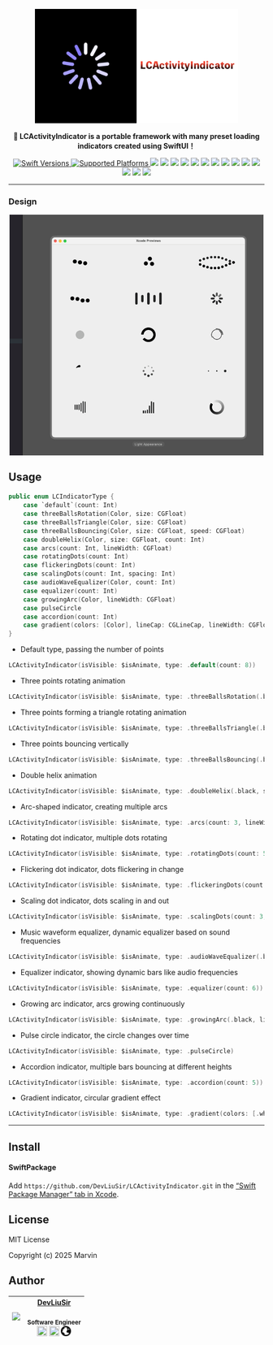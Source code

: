 <p align="center">
<img src="./Design/Icon.png" width=400>

<p align="center"> <b> LCActivityIndicator is a portable framework with many preset loading indicators created using SwiftUI！</b></p>


<p align="center">
  <a href="https://swiftpackageindex.com/DevLiuSir/LCActivityIndicator">
        <img src="https://img.shields.io/endpoint?url=https://swiftpackageindex.com/api/packages/DevLiuSir/LCActivityIndicator/badge?type=swift-versions" alt="Swift Versions">
    </a>
    <a href="https://swiftpackageindex.com/DevLiuSir/LCActivityIndicator">
        <img src="https://img.shields.io/endpoint?url=https://swiftpackageindex.com/api/packages/DevLiuSir/LCActivityIndicator/badge?type=platforms" alt="Supported Platforms">
    </a>
    
<img src="https://badgen.net/badge/icon/apple?icon=apple&label">
<img src="https://img.shields.io/badge/language-swift-orange.svg">
<img src="https://img.shields.io/badge/macOS-13-blue.svg">
<img src="https://img.shields.io/badge/build-passing-brightgreen">
<img src="https://img.shields.io/github/languages/top/DevLiuSir/LCActivityIndicator?color=blueviolet">
<img src="https://img.shields.io/github/license/DevLiuSir/LCActivityIndicator.svg">
<img src="https://img.shields.io/github/languages/code-size/DevLiuSir/LCActivityIndicator?color=ff69b4&label=codeSize">
<img src="https://img.shields.io/github/repo-size/DevLiuSir/LCActivityIndicator">
<img src="https://img.shields.io/github/last-commit/DevLiuSir/LCActivityIndicator">
<img src="https://img.shields.io/github/commit-activity/m/DevLiuSir/LCActivityIndicator">
<img src="https://img.shields.io/github/stars/DevLiuSir/LCActivityIndicator.svg?style=social&label=Star">
<img src="https://img.shields.io/github/forks/DevLiuSir/LCActivityIndicator?style=social">
<img src="https://img.shields.io/github/watchers/DevLiuSir/LCActivityIndicator?style=social">
<a href="https://twitter.com/LiuChuan_"><img src="https://img.shields.io/twitter/follow/LiuChuan_.svg?style=social"></a>
</p>

---

### Design
<p align="center">
<img align="center" src="Design/Preview.gif" width=500>
</p>



## Usage

```swift
public enum LCIndicatorType {
    case `default`(count: Int)
    case threeBallsRotation(Color, size: CGFloat)
    case threeBallsTriangle(Color, size: CGFloat)
    case threeBallsBouncing(Color, size: CGFloat, speed: CGFloat)
    case doubleHelix(Color, size: CGFloat, count: Int)
    case arcs(count: Int, lineWidth: CGFloat)
    case rotatingDots(count: Int)
    case flickeringDots(count: Int)
    case scalingDots(count: Int, spacing: Int)
    case audioWaveEqualizer(Color, count: Int)
    case equalizer(count: Int)
    case growingArc(Color, lineWidth: CGFloat)
    case pulseCircle
    case accordion(count: Int)
    case gradient(colors: [Color], lineCap: CGLineCap, lineWidth: CGFloat)
}
```




- Default type, passing the number of points

```swift
LCActivityIndicator(isVisible: $isAnimate, type: .default(count: 8))
```


- Three points rotating animation

```swift
LCActivityIndicator(isVisible: $isAnimate, type: .threeBallsRotation(.black, size: 50))
```


- Three points forming a triangle rotating animation

```swift
LCActivityIndicator(isVisible: $isAnimate, type: .threeBallsTriangle(.black, size: 50))
```

- Three points bouncing vertically

```swift
LCActivityIndicator(isVisible: $isAnimate, type: .threeBallsBouncing(.black, size: 50, speed: 0.5))
```


- Double helix animation

```swift
LCActivityIndicator(isVisible: $isAnimate, type: .doubleHelix(.black, size: 150, count: 10))
```


- Arc-shaped indicator, creating multiple arcs

```swift
LCActivityIndicator(isVisible: $isAnimate, type: .arcs(count: 3, lineWidth: 2))
```

- Rotating dot indicator, multiple dots rotating

```swift
LCActivityIndicator(isVisible: $isAnimate, type: .rotatingDots(count: 5))
```


- Flickering dot indicator, dots flickering in change

```swift
LCActivityIndicator(isVisible: $isAnimate, type: .flickeringDots(count: 8))
```

- Scaling dot indicator, dots scaling in and out

```swift
LCActivityIndicator(isVisible: $isAnimate, type: .scalingDots(count: 3, spacing: 2))
```

- Music waveform equalizer, dynamic equalizer based on sound frequencies

```swift
LCActivityIndicator(isVisible: $isAnimate, type: .audioWaveEqualizer(.black, count: 6))
```

- Equalizer indicator, showing dynamic bars like audio frequencies

```swift
LCActivityIndicator(isVisible: $isAnimate, type: .equalizer(count: 6))
```

- Growing arc indicator, arcs growing continuously

```swift
LCActivityIndicator(isVisible: $isAnimate, type: .growingArc(.black, lineWidth: 10))
```

- Pulse circle indicator, the circle changes over time

```swift
LCActivityIndicator(isVisible: $isAnimate, type: .pulseCircle)
```


- Accordion indicator, multiple bars bouncing at different heights

```swift
LCActivityIndicator(isVisible: $isAnimate, type: .accordion(count: 5))
```


- Gradient indicator, circular gradient effect

```swift
LCActivityIndicator(isVisible: $isAnimate, type: .gradient(colors: [.white, .black], lineCap: .round, lineWidth: 10))
```


---

## Install
#### SwiftPackage

Add `https://github.com/DevLiuSir/LCActivityIndicator.git` in the [“Swift Package Manager” tab in Xcode](https://developer.apple.com/documentation/xcode/adding_package_dependencies_to_your_app).


## License

MIT License

Copyright (c) 2025 Marvin


## Author

| [<img src="https://avatars2.githubusercontent.com/u/11488337?s=460&v=4" width="120px;"/>](https://github.com/DevLiuSir)  |  [DevLiuSir](https://github.com/DevLiuSir)<br/><br/><sub>Software Engineer</sub><br/> [<img align="center" src="https://cdn.jsdelivr.net/npm/simple-icons@3.0.1/icons/twitter.svg" height="20" width="20"/>][1] [<img align="center" src="https://cdn.jsdelivr.net/npm/simple-icons@3.0.1/icons/github.svg" height="20" width="20"/>][2] [<img align="center" src="https://raw.githubusercontent.com/iconic/open-iconic/master/svg/globe.svg" height="20" width="20"/>][3]|
| :------------: | :------------: |

[1]: https://twitter.com/LiuChuan_
[2]: https://github.com/DevLiuSir
[3]: https://devliusir.com/

